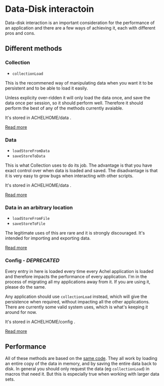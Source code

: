 # Data-Disk interactoin

Data-disk interaction is an important consideration for the performance of an application and there are a few ways of achieving it, each with different pros and cons.

## Different methods

### Collection

* `collectionLoad`

This is the recommened way of manipulating data when you want it to be persistent and to be able to load it easily.

Unless explicity over-ridden it will only load the data once, and save the data once per session, so it should perform well. Therefore it should perform the best of any of the methods currently avaiable.

It's stored in ACHELHOME/data .

[Read more](https://github.com/ksandom/achel/blob/master/packages-available/Collection/docs/readme.md)

### Data

* `loadStoreFromData`
* `saveStoreToData`

This is what Collection uses to do its job. The advantage is that you have exact control over when data is loaded and saved. The disadvantage is that it is very easy to grow bugs when interacting with other scripts.

It's stored in ACHELHOME/data .

[Read more](https://github.com/ksandom/achel/blob/master/packages-available/Data/docs/readme.md)

### Data in an arbitrary location

* `loadStoreFromFile`
* `saveStoreToFile`

The legitimate uses of this are rare and it is strongly discouraged. It's intended for importing and exporting data.

[Read more](https://github.com/ksandom/achel/blob/master/packages-available/Data/docs/readme.md)

### Config - *DEPRECATED*

Every entry in here is loaded every time every Achel application is loaded and therefore impacts the performance of every application. I'm in the process of migrating all my applications away from it. If you are using it, please do the same.

Any application should use `collectionLoad` instead, which will give the persistence when required, without impacting all the other applications. There are currently some valid system uses, which is what's keeping it around for now.

It's stored in ACHELHOME/config .

[Read more](https://github.com/ksandom/achel/blob/master/packages-available/Data/docs/readme.md)

## Performance

All of these methods are based on the [same code](https://github.com/ksandom/achel/blob/master/packages-available/Data/docs/readme.md). They all work by loading an entire copy of the data in memory, and by saving the entire data back to disk. In general you should only request the data (eg `collectionLoad`) in macros that need it. But this is especially true when working with larger data sets.
